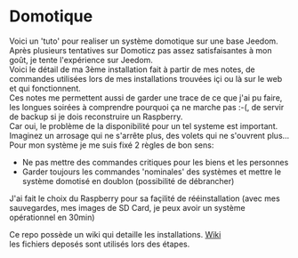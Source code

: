 # Domotique
Voici un 'tuto' pour realiser un système domotique sur une base Jeedom.   
Après plusieurs tentatives sur Domoticz pas assez satisfaisantes à mon goût, je tente l'expérience sur Jeedom.   
Voici le détail de ma 3ème installation fait à partir de mes notes, de commandes utilisées lors de mes installations trouvées içi ou là sur le web et qui fonctionnent.   
Ces notes me permettent aussi de garder une trace de ce que j'ai pu faire, les longues soirées à comprendre pourquoi ça ne marche pas :-(, de servir de backup si je dois reconstruire un Raspberry.    
Car oui, le problème de la disponibilité pour un tel systeme est important. Imaginez un arrosage qui ne s'arrête plus, des volets qui ne s'ouvrent plus...          
Pour mon système je me suis fixé 2 règles de bon sens:   
* Ne pas mettre des commandes critiques pour les biens et les personnes   
* Garder toujours les commandes 'nominales' des systèmes et mettre le système domotisé en doublon (possibilité de débrancher)     
   
J'ai fait le choix du Raspberry pour sa façilité de rééinstallation (avec mes sauvegardes, mes images de SD Card, je peux avoir un système opérationnel en 30min)      

Ce repo possède un wiki qui detaille les installations. [Wiki](https://github.com/Manu31240/Domotique/wiki)     
les fichiers deposés sont utilisés lors des étapes.      





